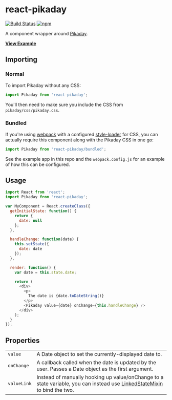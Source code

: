 # react-pikaday

[![Build Status](https://travis-ci.org/thomasboyt/react-pikaday.svg?branch=master)](https://travis-ci.org/thomasboyt/react-pikaday) [![npm](https://img.shields.io/npm/v/react-pikaday.svg)](https://www.npmjs.com/package/react-pikaday)

A component wrapper around [Pikaday](https://github.com/dbushell/Pikaday).

**[View Example](http://www.thomasboyt.com/react-pikaday/)**

## Importing

### Normal

To import Pikaday without any CSS:

```javascript
import Pikaday from 'react-pikaday';
```

You'll then need to make sure you include the CSS from `pikaday/css/pikaday.css`.

### Bundled

If you're using [webpack](http://webpack.github.io/) with a configured
[style-loader](https://github.com/webpack/style-loader) for CSS, you can actually require this
component along with the Pikaday CSS in one go:

```javascript
import Pikaday from 'react-pikaday/bundled';
```

See the example app in this repo and the `webpack.config.js` for an example of how this can be configured.

## Usage

```javascript
import React from 'react';
import Pikaday from 'react-pikaday';

var MyComponent = React.createClass({
  getInitialState: function() {
    return {
      date: null
    };
  },

  handleChange: function(date) {
    this.setState({
      date: date
    });
  },

  render: function() {
    var date = this.state.date;

    return (
      <div>
        <p>
          The date is {date.toDateString()}
        </p>
        <Pikaday value={date} onChange={this.handleChange} />
      </div>
    );
  }
});
```

## Properties

<table>
  <tr>
    <td><code>value</code></td>
    <td>A Date object to set the currently-displayed date to.</td>
  </tr>
  <tr>
    <td><code>onChange</code></td>
    <td>
      A callback called when the date is updated by the user. Passes a Date object as the first
      argument.
    </td>
  </tr>
  <tr>
    <td><code>valueLink</code></td>
    <td>
      Instead of manually hooking up value/onChange to a state variable, you can instead use
      <a href="http://facebook.github.io/react/docs/two-way-binding-helpers.html">LinkedStateMixin</a>
      to bind the two.
    </td>
  </tr>
</table>
